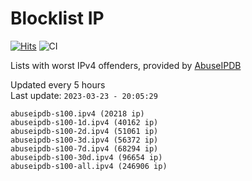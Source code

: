 # Blocklist IP

[![Hits](https://hits.seeyoufarm.com/api/count/incr/badge.svg?url=https%3A%2F%2Fgithub.com%2Fborestad%2Fblocklist-ip%2F&count_bg=%2379C83D&title_bg=%23555555&icon=&icon_color=%23E7E7E7&title=hits&edge_flat=false)](https://hits.seeyoufarm.com)  ![CI](https://img.shields.io/github/workflow/status/borestad/blocklist-ip/CI?style=flat-square)

Lists with worst IPv4 offenders, provided by [AbuseIPDB](https://www.abuseipdb.com/)

<!-- FOOTER-PLACEHOLDER -->
Updated every 5 hours<br>
Last update: `2023-03-23 - 20:05:29`
```
abuseipdb-s100.ipv4 (20218 ip)
abuseipdb-s100-1d.ipv4 (40162 ip)
abuseipdb-s100-2d.ipv4 (51061 ip)
abuseipdb-s100-3d.ipv4 (56372 ip)
abuseipdb-s100-7d.ipv4 (68294 ip)
abuseipdb-s100-30d.ipv4 (96654 ip)
abuseipdb-s100-all.ipv4 (246906 ip)
```
